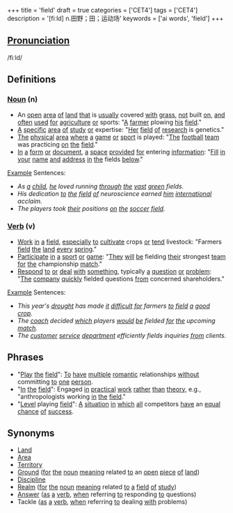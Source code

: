 +++
title = 'field'
draft = true
categories = ['CET4']
tags = ['CET4']
description = '[fiːld] n.田野；田；运动场'
keywords = ['ai words', 'field']
+++

## [Pronunciation](/en/post/pronunciation/)
/fiːld/

## Definitions
### [Noun](/en/post/noun/) (n)
- An [open](/en/post/open/) [area](/en/post/area/) [of](/en/post/of/) [land](/en/post/land/) [that](/en/post/that/) is [usually](/en/post/usually/) covered [with](/en/post/with/) [grass](/en/post/grass/), [not](/en/post/not/) built [on](/en/post/on/), [and](/en/post/and/) [often](/en/post/often/) [used](/en/post/used/) [for](/en/post/for/) [agriculture](/en/post/agriculture/) [or](/en/post/or/) sports: "[A](/en/post/a/) [farmer](/en/post/farmer/) plowing [his](/en/post/his/) [field](/en/post/field/)."
- [A](/en/post/a/) [specific](/en/post/specific/) [area](/en/post/area/) [of](/en/post/of/) [study](/en/post/study/) [or](/en/post/or/) expertise: "[Her](/en/post/her/) [field](/en/post/field/) [of](/en/post/of/) [research](/en/post/research/) is genetics."
- [The](/en/post/the/) [physical](/en/post/physical/) [area](/en/post/area/) [where](/en/post/where/) [a](/en/post/a/) [game](/en/post/game/) [or](/en/post/or/) [sport](/en/post/sport/) is played: "[The](/en/post/the/) [football](/en/post/football/) [team](/en/post/team/) was practicing [on](/en/post/on/) [the](/en/post/the/) [field](/en/post/field/)."
- [In](/en/post/in/) [a](/en/post/a/) [form](/en/post/form/) [or](/en/post/or/) [document](/en/post/document/), [a](/en/post/a/) [space](/en/post/space/) [provided](/en/post/provided/) [for](/en/post/for/) entering [information](/en/post/information/): "[Fill](/en/post/fill/) [in](/en/post/in/) [your](/en/post/your/) [name](/en/post/name/) [and](/en/post/and/) [address](/en/post/address/) [in](/en/post/in/) [the](/en/post/the/) fields [below](/en/post/below/)."

[Example](/en/post/example/) Sentences:
- _As [a](/en/post/a/) [child](/en/post/child/), [he](/en/post/he/) loved running [through](/en/post/through/) [the](/en/post/the/) [vast](/en/post/vast/) [green](/en/post/green/) fields._
- _His dedication [to](/en/post/to/) [the](/en/post/the/) [field](/en/post/field/) [of](/en/post/of/) neuroscience earned [him](/en/post/him/) [international](/en/post/international/) acclaim._
- _The players took [their](/en/post/their/) positions [on](/en/post/on/) [the](/en/post/the/) [soccer](/en/post/soccer/) [field](/en/post/field/)._

### [Verb](/en/post/verb/) (v)
- [Work](/en/post/work/) [in](/en/post/in/) [a](/en/post/a/) [field](/en/post/field/), [especially](/en/post/especially/) [to](/en/post/to/) [cultivate](/en/post/cultivate/) crops [or](/en/post/or/) [tend](/en/post/tend/) livestock: "Farmers [field](/en/post/field/) [the](/en/post/the/) [land](/en/post/land/) [every](/en/post/every/) [spring](/en/post/spring/)."
- [Participate](/en/post/participate/) [in](/en/post/in/) [a](/en/post/a/) [sport](/en/post/sport/) [or](/en/post/or/) [game](/en/post/game/): "[They](/en/post/they/) [will](/en/post/will/) [be](/en/post/be/) fielding [their](/en/post/their/) strongest [team](/en/post/team/) [for](/en/post/for/) [the](/en/post/the/) championship [match](/en/post/match/)."
- [Respond](/en/post/respond/) [to](/en/post/to/) [or](/en/post/or/) [deal](/en/post/deal/) [with](/en/post/with/) [something](/en/post/something/), typically [a](/en/post/a/) [question](/en/post/question/) [or](/en/post/or/) [problem](/en/post/problem/): "[The](/en/post/the/) [company](/en/post/company/) [quickly](/en/post/quickly/) fielded questions [from](/en/post/from/) concerned shareholders."

[Example](/en/post/example/) Sentences:
- _This year's [drought](/en/post/drought/) has made [it](/en/post/it/) [difficult](/en/post/difficult/) [for](/en/post/for/) farmers [to](/en/post/to/) [field](/en/post/field/) [a](/en/post/a/) [good](/en/post/good/) [crop](/en/post/crop/)._
- _The [coach](/en/post/coach/) decided [which](/en/post/which/) players [would](/en/post/would/) [be](/en/post/be/) fielded [for](/en/post/for/) [the](/en/post/the/) upcoming [match](/en/post/match/)._
- _The [customer](/en/post/customer/) [service](/en/post/service/) [department](/en/post/department/) efficiently fields inquiries [from](/en/post/from/) clients._

## Phrases
- "[Play](/en/post/play/) [the](/en/post/the/) [field](/en/post/field/)": [To](/en/post/to/) [have](/en/post/have/) [multiple](/en/post/multiple/) [romantic](/en/post/romantic/) relationships [without](/en/post/without/) committing [to](/en/post/to/) [one](/en/post/one/) [person](/en/post/person/).
- "[In](/en/post/in/) [the](/en/post/the/) [field](/en/post/field/)": Engaged [in](/en/post/in/) [practical](/en/post/practical/) [work](/en/post/work/) [rather](/en/post/rather/) [than](/en/post/than/) [theory](/en/post/theory/), e.g., "anthropologists working [in](/en/post/in/) [the](/en/post/the/) [field](/en/post/field/)."
- "[Level](/en/post/level/) playing [field](/en/post/field/)": [A](/en/post/a/) [situation](/en/post/situation/) [in](/en/post/in/) [which](/en/post/which/) [all](/en/post/all/) competitors [have](/en/post/have/) an [equal](/en/post/equal/) [chance](/en/post/chance/) [of](/en/post/of/) [success](/en/post/success/).

## Synonyms
- [Land](/en/post/land/)
- [Area](/en/post/area/)
- [Territory](/en/post/territory/)
- [Ground](/en/post/ground/) ([for](/en/post/for/) [the](/en/post/the/) [noun](/en/post/noun/) [meaning](/en/post/meaning/) related [to](/en/post/to/) an [open](/en/post/open/) [piece](/en/post/piece/) [of](/en/post/of/) [land](/en/post/land/))
- [Discipline](/en/post/discipline/)
- [Realm](/en/post/realm/) ([for](/en/post/for/) [the](/en/post/the/) [noun](/en/post/noun/) [meaning](/en/post/meaning/) related [to](/en/post/to/) [a](/en/post/a/) [field](/en/post/field/) [of](/en/post/of/) [study](/en/post/study/))
- [Answer](/en/post/answer/) ([as](/en/post/as/) [a](/en/post/a/) [verb](/en/post/verb/), [when](/en/post/when/) referring [to](/en/post/to/) responding [to](/en/post/to/) questions)
- Tackle ([as](/en/post/as/) [a](/en/post/a/) [verb](/en/post/verb/), [when](/en/post/when/) referring [to](/en/post/to/) dealing [with](/en/post/with/) problems)
